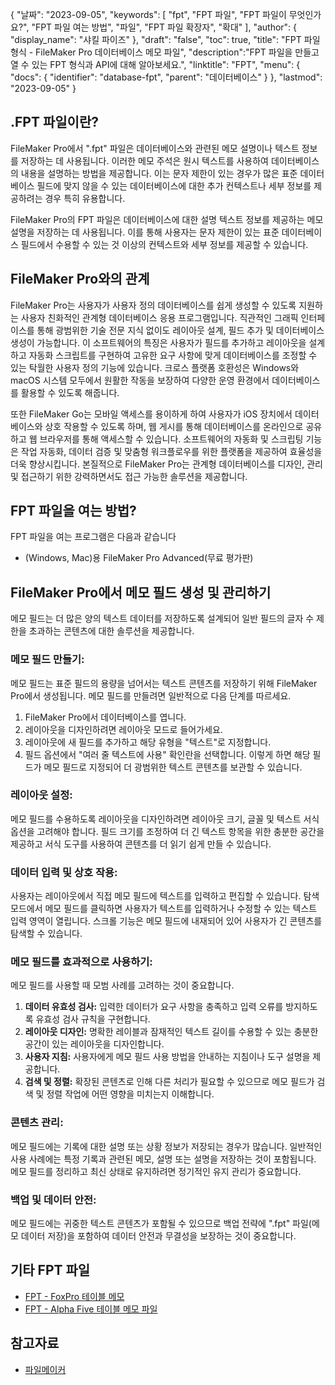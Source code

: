 {
"날짜": "2023-09-05",
  "keywords": [
"fpt",
"FPT 파일",
"FPT 파일이 무엇인가요?",
"FPT 파일 여는 방법",
"파일",
"FPT 파일 확장자",
"확대"
],
  "author": {
"display_name": "샤킬 파이즈"
},
"draft": "false",
"toc": true,
"title": "FPT 파일 형식 - FileMaker Pro 데이터베이스 메모 파일",
  "description":"FPT 파일을 만들고 열 수 있는 FPT 형식과 API에 대해 알아보세요.",
"linktitle": "FPT",
  "menu": {
    "docs": {
      "identifier": "database-fpt",
"parent": "데이터베이스"
}
},
"lastmod": "2023-09-05"
}

## .FPT 파일이란?

FileMaker Pro에서 ".fpt" 파일은 데이터베이스와 관련된 메모 설명이나 텍스트 정보를 저장하는 데 사용됩니다. 이러한 메모 주석은 원시 텍스트를 사용하여 데이터베이스의 내용을 설명하는 방법을 제공합니다. 이는 문자 제한이 있는 경우가 많은 표준 데이터베이스 필드에 맞지 않을 수 있는 데이터베이스에 대한 추가 컨텍스트나 세부 정보를 제공하려는 경우 특히 유용합니다.

FileMaker Pro의 FPT 파일은 데이터베이스에 대한 설명 텍스트 정보를 제공하는 메모 설명을 저장하는 데 사용됩니다. 이를 통해 사용자는 문자 제한이 있는 표준 데이터베이스 필드에서 수용할 수 있는 것 이상의 컨텍스트와 세부 정보를 제공할 수 있습니다.

## FileMaker Pro와의 관계

FileMaker Pro는 사용자가 사용자 정의 데이터베이스를 쉽게 생성할 수 있도록 지원하는 사용자 친화적인 관계형 데이터베이스 응용 프로그램입니다. 직관적인 그래픽 인터페이스를 통해 광범위한 기술 전문 지식 없이도 레이아웃 설계, 필드 추가 및 데이터베이스 생성이 가능합니다. 이 소프트웨어의 특징은 사용자가 필드를 추가하고 레이아웃을 설계하고 자동화 스크립트를 구현하여 고유한 요구 사항에 맞게 데이터베이스를 조정할 수 있는 탁월한 사용자 정의 기능에 있습니다. 크로스 플랫폼 호환성은 Windows와 macOS 시스템 모두에서 원활한 작동을 보장하여 다양한 운영 환경에서 데이터베이스를 활용할 수 있도록 해줍니다.

또한 FileMaker Go는 모바일 액세스를 용이하게 하여 사용자가 iOS 장치에서 데이터베이스와 상호 작용할 수 있도록 하며, 웹 게시를 통해 데이터베이스를 온라인으로 공유하고 웹 브라우저를 통해 액세스할 수 있습니다. 소프트웨어의 자동화 및 스크립팅 기능은 작업 자동화, 데이터 검증 및 맞춤형 워크플로우를 위한 플랫폼을 제공하여 효율성을 더욱 향상시킵니다. 본질적으로 FileMaker Pro는 관계형 데이터베이스를 디자인, 관리 및 접근하기 위한 강력하면서도 접근 가능한 솔루션을 제공합니다.

## FPT 파일을 여는 방법?

FPT 파일을 여는 프로그램은 다음과 같습니다

- (Windows, Mac)용 FileMaker Pro Advanced(무료 평가판)

## FileMaker Pro에서 메모 필드 생성 및 관리하기

메모 필드는 더 많은 양의 텍스트 데이터를 저장하도록 설계되어 일반 필드의 글자 수 제한을 초과하는 콘텐츠에 대한 솔루션을 제공합니다.

### 메모 필드 만들기:

메모 필드는 표준 필드의 용량을 넘어서는 텍스트 콘텐츠를 저장하기 위해 FileMaker Pro에서 생성됩니다. 메모 필드를 만들려면 일반적으로 다음 단계를 따르세요.

1. FileMaker Pro에서 데이터베이스를 엽니다.
2. 레이아웃을 디자인하려면 레이아웃 모드로 들어가세요.
3. 레이아웃에 새 필드를 추가하고 해당 유형을 "텍스트"로 지정합니다.
4. 필드 옵션에서 "여러 줄 텍스트에 사용" 확인란을 선택합니다. 이렇게 하면 해당 필드가 메모 필드로 지정되어 더 광범위한 텍스트 콘텐츠를 보관할 수 있습니다.

### 레이아웃 설정:

메모 필드를 수용하도록 레이아웃을 디자인하려면 레이아웃 크기, 글꼴 및 텍스트 서식 옵션을 고려해야 합니다. 필드 크기를 조정하여 더 긴 텍스트 항목을 위한 충분한 공간을 제공하고 서식 도구를 사용하여 콘텐츠를 더 읽기 쉽게 만들 수 있습니다.

### 데이터 입력 및 상호 작용:

사용자는 레이아웃에서 직접 메모 필드에 텍스트를 입력하고 편집할 수 있습니다. 탐색 모드에서 메모 필드를 클릭하면 사용자가 텍스트를 입력하거나 수정할 수 있는 텍스트 입력 영역이 열립니다. 스크롤 기능은 메모 필드에 내재되어 있어 사용자가 긴 콘텐츠를 탐색할 수 있습니다.

### 메모 필드를 효과적으로 사용하기:

메모 필드를 사용할 때 모범 사례를 고려하는 것이 중요합니다.

1. **데이터 유효성 검사:** 입력한 데이터가 요구 사항을 충족하고 입력 오류를 방지하도록 유효성 검사 규칙을 구현합니다.
2. **레이아웃 디자인:** 명확한 레이블과 잠재적인 텍스트 길이를 수용할 수 있는 충분한 공간이 있는 레이아웃을 디자인합니다.
3. **사용자 지침:** 사용자에게 메모 필드 사용 방법을 안내하는 지침이나 도구 설명을 제공합니다.
4. **검색 및 정렬:** 확장된 콘텐츠로 인해 다른 처리가 필요할 수 있으므로 메모 필드가 검색 및 정렬 작업에 어떤 영향을 미치는지 이해합니다.

### 콘텐츠 관리:

메모 필드에는 기록에 대한 설명 또는 상황 정보가 저장되는 경우가 많습니다. 일반적인 사용 사례에는 특정 기록과 관련된 메모, 설명 또는 설명을 저장하는 것이 포함됩니다. 메모 필드를 정리하고 최신 상태로 유지하려면 정기적인 유지 관리가 중요합니다.

### 백업 및 데이터 안전:

메모 필드에는 귀중한 텍스트 콘텐츠가 포함될 수 있으므로 백업 전략에 ".fpt" 파일(메모 데이터 저장)을 포함하여 데이터 안전과 무결성을 보장하는 것이 중요합니다.

## 기타 FPT 파일

- [FPT - FoxPro 테이블 메모](/ko/database/fpt-foxpro/)
- [FPT - Alpha Five 테이블 메모 파일](/ko/database/fpt-alphafive/)

## 참고자료
* [파일메이커](https://en.wikipedia.org/wiki/FileMaker)

